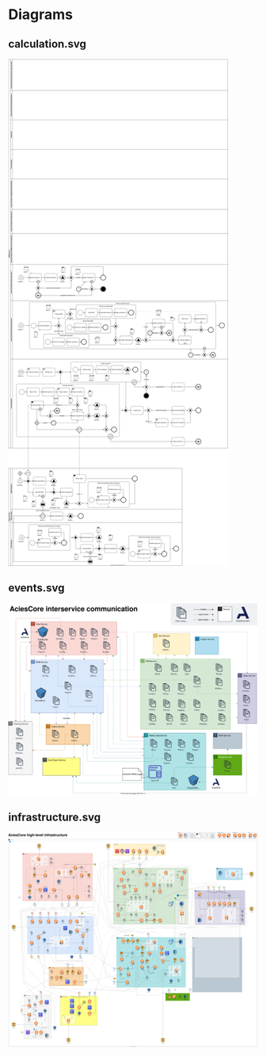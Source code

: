 # Diagrams
## calculation.svg
![artifacts/calculation.svg](https://github.com/AciesDK/core-diagrams/blob/artifacts/calculation.svg?raw=true "artifacts/calculation.svg")
## events.svg
![artifacts/events.svg](https://github.com/AciesDK/core-diagrams/blob/artifacts/events.svg?raw=true "artifacts/events.svg")
## infrastructure.svg
![artifacts/infrastructure.svg](https://github.com/AciesDK/core-diagrams/blob/artifacts/infrastructure.svg?raw=true "artifacts/infrastructure.svg")
